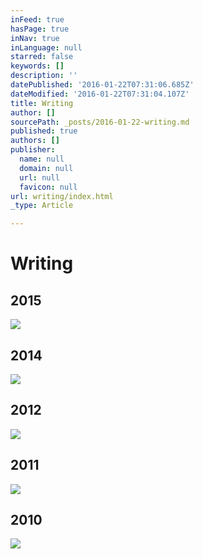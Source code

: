 ```yaml
---
inFeed: true
hasPage: true
inNav: true
inLanguage: null
starred: false
keywords: []
description: ''
datePublished: '2016-01-22T07:31:06.685Z'
dateModified: '2016-01-22T07:31:04.107Z'
title: Writing
author: []
sourcePath: _posts/2016-01-22-writing.md
published: true
authors: []
publisher:
  name: null
  domain: null
  url: null
  favicon: null
url: writing/index.html
_type: Article

---
```

# Writing

## 

## 2015
![](https://the-grid-user-content.s3-us-west-2.amazonaws.com/58e8696f-4314-4c0e-9dcb-f96ddc34e53b.jpg)

## 2014
![](https://s3-us-west-2.amazonaws.com/the-grid-img/p/6c7b1a59acc1ad54dad585719a8684593c00a4b8.png)

## 2012
![](https://s3-us-west-2.amazonaws.com/the-grid-img/p/8ee66a2b573cf216d81c31cdda7b8d19e2108b14.jpg)

## 2011
![](https://s3-us-west-2.amazonaws.com/the-grid-img/p/0dc4bd3c7322427fedc89143183340598901b085.jpg)

## 2010
![](https://s3-us-west-2.amazonaws.com/the-grid-img/p/1227ef0e1475ac3ac7df09b5ace77bea87e59655.jpg)